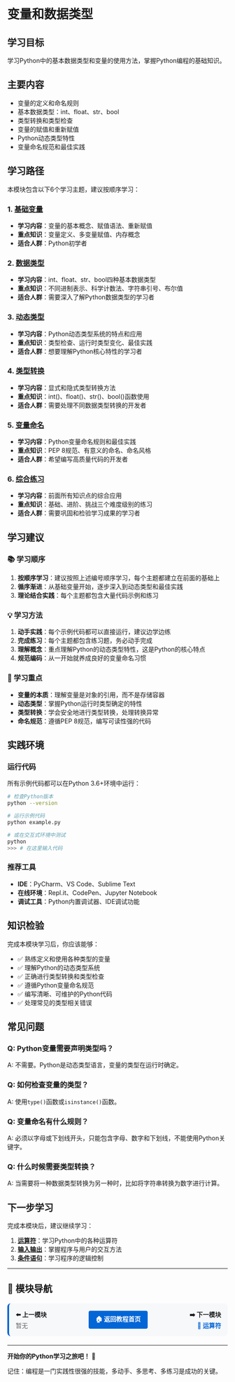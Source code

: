 # 变量和数据类型

## 学习目标

学习Python中的基本数据类型和变量的使用方法，掌握Python编程的基础知识。

## 主要内容

- 变量的定义和命名规则
- 基本数据类型：int、float、str、bool
- 类型转换和类型检查
- 变量的赋值和重新赋值
- Python动态类型特性
- 变量命名规范和最佳实践

## 学习路径

本模块包含以下6个学习主题，建议按顺序学习：

### 1. [基础变量](./01_basic_variables)
- **学习内容**：变量的基本概念、赋值语法、重新赋值
- **重点知识**：变量定义、多变量赋值、内存概念
- **适合人群**：Python初学者

### 2. [数据类型](./02_data_types)
- **学习内容**：int、float、str、bool四种基本数据类型
- **重点知识**：不同进制表示、科学计数法、字符串引号、布尔值
- **适合人群**：需要深入了解Python数据类型的学习者

### 3. [动态类型](./03_dynamic_typing)
- **学习内容**：Python动态类型系统的特点和应用
- **重点知识**：类型检查、运行时类型变化、最佳实践
- **适合人群**：想要理解Python核心特性的学习者

### 4. [类型转换](./04_type_conversion)
- **学习内容**：显式和隐式类型转换方法
- **重点知识**：int()、float()、str()、bool()函数使用
- **适合人群**：需要处理不同数据类型转换的开发者

### 5. [变量命名](./05_variable_naming)
- **学习内容**：Python变量命名规则和最佳实践
- **重点知识**：PEP 8规范、有意义的命名、命名风格
- **适合人群**：希望编写高质量代码的开发者

### 6. [综合练习](./06_exercises)
- **学习内容**：前面所有知识点的综合应用
- **重点知识**：基础、进阶、挑战三个难度级别的练习
- **适合人群**：需要巩固和检验学习成果的学习者

## 学习建议

### 📚 学习顺序
1. **按顺序学习**：建议按照上述编号顺序学习，每个主题都建立在前面的基础上
2. **循序渐进**：从基础变量开始，逐步深入到动态类型和最佳实践
3. **理论结合实践**：每个主题都包含大量代码示例和练习

### 💡 学习方法
1. **动手实践**：每个示例代码都可以直接运行，建议边学边练
2. **完成练习**：每个主题都包含练习题，务必动手完成
3. **理解概念**：重点理解Python的动态类型特性，这是Python的核心特点
4. **规范编码**：从一开始就养成良好的变量命名习惯

### 🎯 学习重点
- **变量的本质**：理解变量是对象的引用，而不是存储容器
- **动态类型**：掌握Python运行时类型确定的特性
- **类型转换**：学会安全地进行类型转换，处理转换异常
- **命名规范**：遵循PEP 8规范，编写可读性强的代码

## 实践环境

### 运行代码
所有示例代码都可以在Python 3.6+环境中运行：

```bash
# 检查Python版本
python --version

# 运行示例代码
python example.py

# 或在交互式环境中测试
python
>>> # 在这里输入代码
```

### 推荐工具
- **IDE**：PyCharm、VS Code、Sublime Text
- **在线环境**：Repl.it、CodePen、Jupyter Notebook
- **调试工具**：Python内置调试器、IDE调试功能

## 知识检验

完成本模块学习后，你应该能够：

- ✅ 熟练定义和使用各种类型的变量
- ✅ 理解Python的动态类型系统
- ✅ 正确进行类型转换和类型检查
- ✅ 遵循Python变量命名规范
- ✅ 编写清晰、可维护的Python代码
- ✅ 处理常见的类型相关错误

## 常见问题

### Q: Python变量需要声明类型吗？
A: 不需要。Python是动态类型语言，变量的类型在运行时确定。

### Q: 如何检查变量的类型？
A: 使用`type()`函数或`isinstance()`函数。

### Q: 变量命名有什么规则？
A: 必须以字母或下划线开头，只能包含字母、数字和下划线，不能使用Python关键字。

### Q: 什么时候需要类型转换？
A: 当需要将一种数据类型转换为另一种时，比如将字符串转换为数字进行计算。

## 下一步学习

完成本模块后，建议继续学习：

1. **[运算符](../02-operators/)**：学习Python中的各种运算符
2. **[输入输出](../03-input-output/)**：掌握程序与用户的交互方法
3. **[条件语句](../05-conditions/)**：学习程序的逻辑控制

---

## 🧭 模块导航

<div style="display: flex; justify-content: space-between; align-items: center; margin: 20px 0; padding: 15px; background: #f6f8fa; border-radius: 8px; border-left: 4px solid #0366d6;">
  <div style="text-align: left;">
    <strong>⬅️ 上一模块</strong><br>
    <span style="color: #666;">暂无</span>
  </div>
  <div style="text-align: center;">
    <a href="/guide/" style="display: inline-block; padding: 8px 16px; background: #0366d6; color: white; text-decoration: none; border-radius: 4px; font-weight: bold;">🏠 返回教程首页</a>
  </div>
  <div style="text-align: right;">
    <strong>➡️ 下一模块</strong><br>
    <a href="/guide/02-operators/" style="color: #0366d6; text-decoration: none; font-weight: bold;">🔢 运算符</a>
  </div>
</div>

---

**开始你的Python学习之旅吧！** 🚀

记住：编程是一门实践性很强的技能，多动手、多思考、多练习是成功的关键。